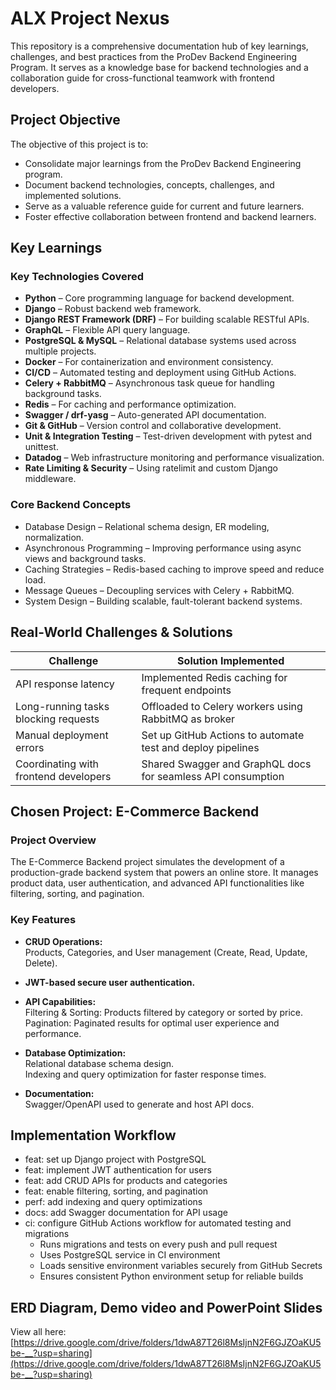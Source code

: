 # ALX Project Nexus

This repository is a comprehensive documentation hub of key learnings, challenges, and best practices from the ProDev Backend Engineering Program. It serves as a knowledge base for backend technologies and a collaboration guide for cross-functional teamwork with frontend developers.

## Project Objective

The objective of this project is to:

- Consolidate major learnings from the ProDev Backend Engineering program.  
- Document backend technologies, concepts, challenges, and implemented solutions.  
- Serve as a valuable reference guide for current and future learners.  
- Foster effective collaboration between frontend and backend learners.

## Key Learnings

### Key Technologies Covered

- **Python** – Core programming language for backend development.  
- **Django** – Robust backend web framework.  
- **Django REST Framework (DRF)** – For building scalable RESTful APIs.  
- **GraphQL** – Flexible API query language.  
- **PostgreSQL & MySQL** – Relational database systems used across multiple projects.  
- **Docker** – For containerization and environment consistency.  
- **CI/CD** – Automated testing and deployment using GitHub Actions.  
- **Celery + RabbitMQ** – Asynchronous task queue for handling background tasks.  
- **Redis** – For caching and performance optimization.  
- **Swagger / drf-yasg** – Auto-generated API documentation.  
- **Git & GitHub** – Version control and collaborative development.  
- **Unit & Integration Testing** – Test-driven development with pytest and unittest.  
- **Datadog** – Web infrastructure monitoring and performance visualization.  
- **Rate Limiting & Security** – Using ratelimit and custom Django middleware.

### Core Backend Concepts

- Database Design – Relational schema design, ER modeling, normalization.  
- Asynchronous Programming – Improving performance using async views and background tasks.  
- Caching Strategies – Redis-based caching to improve speed and reduce load.  
- Message Queues – Decoupling services with Celery + RabbitMQ.  
- System Design – Building scalable, fault-tolerant backend systems.

## Real-World Challenges & Solutions

| Challenge                        | Solution Implemented                                 |
|---------------------------------|-----------------------------------------------------|
| API response latency             | Implemented Redis caching for frequent endpoints    |
| Long-running tasks blocking requests | Offloaded to Celery workers using RabbitMQ as broker |
| Manual deployment errors         | Set up GitHub Actions to automate test and deploy pipelines |
| Coordinating with frontend developers | Shared Swagger and GraphQL docs for seamless API consumption |

## Chosen Project: E-Commerce Backend

### Project Overview

The E-Commerce Backend project simulates the development of a production-grade backend system that powers an online store. It manages product data, user authentication, and advanced API functionalities like filtering, sorting, and pagination.

### Key Features

- **CRUD Operations:**  
  Products, Categories, and User management (Create, Read, Update, Delete).  

- **JWT-based secure user authentication.**

- **API Capabilities:**  
  Filtering & Sorting: Products filtered by category or sorted by price.  
  Pagination: Paginated results for optimal user experience and performance.

- **Database Optimization:**  
  Relational database schema design.  
  Indexing and query optimization for faster response times.

- **Documentation:**  
  Swagger/OpenAPI used to generate and host API docs.

## Implementation Workflow

- feat: set up Django project with PostgreSQL  
- feat: implement JWT authentication for users  
- feat: add CRUD APIs for products and categories  
- feat: enable filtering, sorting, and pagination  
- perf: add indexing and query optimizations  
- docs: add Swagger documentation for API usage  
- ci: configure GitHub Actions workflow for automated testing and migrations  
  - Runs migrations and tests on every push and pull request  
  - Uses PostgreSQL service in CI environment  
  - Loads sensitive environment variables securely from GitHub Secrets  
  - Ensures consistent Python environment setup for reliable builds  

## ERD Diagram, Demo video and PowerPoint Slides

View all here:  
[https://drive.google.com/drive/folders/1dwA87T26l8MsIjnN2F6GJZOaKU5be-__?usp=sharing](https://drive.google.com/drive/folders/1dwA87T26l8MsIjnN2F6GJZOaKU5be-__?usp=sharing)
